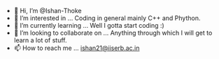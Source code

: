 - 👋 Hi, I’m @Ishan-Thoke
- 👀 I’m interested in ... Coding in general mainly C++ and Phython.
- 🌱 I’m currently learning ... Well I gotta start coding :)
- 💞️ I’m looking to collaborate on ... Anything through which I will get to learn a lot of stuff.
- 📫 How to reach me ... ishan21@iiserb.ac.in

<!---
Ishan-Thoke/Ishan-Thoke is a ✨ special ✨ repository because its `README.md` (this file) appears on your GitHub profile.
You can click the Preview link to take a look at your changes.
--->
